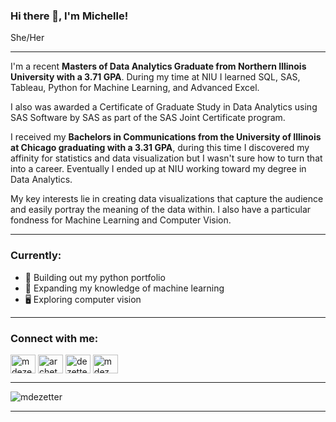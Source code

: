 ### Hi there 👋, I'm Michelle!
She/Her

-----
I'm a recent **Masters of Data Analytics Graduate from Northern Illinois University with a 3.71 GPA**. During my time at NIU I learned SQL, SAS, Tableau, Python for Machine Learning, and Advanced Excel. 

I also was awarded a Certificate of Graduate Study in Data Analytics using SAS Software by SAS as part of the SAS Joint Certificate program.

I received my **Bachelors in Communications from the University of Illinois at Chicago graduating with a 3.31 GPA**, during this time I discovered my affinity for statistics and data visualization but I wasn't sure how to turn that into a career. Eventually I ended up at NIU working toward my degree in Data Analytics.

My key interests lie in creating data visualizations that capture the audience and easily portray the meaning of the data within. I also have a particular fondness for Machine Learning and Computer Vision.

-----
<h3 align="left">Currently:</h3>

- 🔭 Building out my python portfolio 
- 🌱 Expanding my knowledge of machine learning
- 🖥️ Exploring computer vision

----
<h3 align="left">Connect with me:</h3>
<p align="left">
<a href="https://linkedin.com/in/mdezetter" target="blank"><img align="center" src="https://raw.githubusercontent.com/rahuldkjain/github-profile-readme-generator/master/src/images/icons/Social/linked-in-alt.svg" alt="mdezetter" height="30" width="40" /></a>
<a href="https://kaggle.com/archetype" target="blank"><img align="center" src="https://raw.githubusercontent.com/rahuldkjain/github-profile-readme-generator/master/src/images/icons/Social/kaggle.svg" alt="archetype" height="30" width="40" /></a>
<a href="https://www.hackerrank.com/dezettermic" target="blank"><img align="center" src="https://raw.githubusercontent.com/rahuldkjain/github-profile-readme-generator/master/src/images/icons/Social/hackerrank.svg" alt="dezettermic" height="30" width="40" /></a>
<a href="https://www.leetcode.com/mdez" target="blank"><img align="center" src="https://raw.githubusercontent.com/rahuldkjain/github-profile-readme-generator/master/src/images/icons/Social/leet-code.svg" alt="mdez" height="30" width="40" /></a>
</p>

------

<p align="left"> <img src="https://komarev.com/ghpvc/?username=mdezetter&label=Views&color=b39bb6&style=flat" alt="mdezetter" /> </p>

-----
